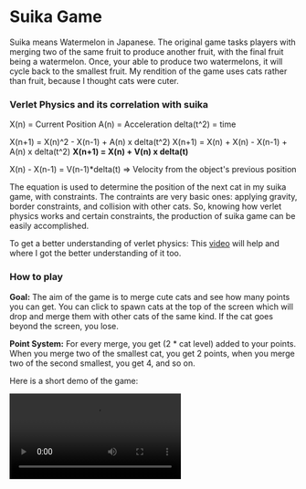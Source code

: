 # Suika Game

Suika means Watermelon in Japanese. The original game tasks players with merging two of the same fruit to produce another fruit, with the final fruit being a watermelon. Once, your able to produce two watermelons, it will cycle back to the smallest fruit. My rendition of the game uses cats rather than fruit, because I thought cats were cuter.

### Verlet Physics and its correlation with suika 

X(n) = Current Position
A(n) = Acceleration
delta(t^2) = time

X(n+1) = X(n)^2 - X(n-1) + A(n) x delta(t^2)
X(n+1) = X(n) + X(n) - X(n-1) + A(n) x delta(t^2)
**X(n+1) = X(n) + V(n) x delta(t)**

X(n) - X(n-1) = V(n-1)*delta(t) => Velocity from the object's previous position

The equation is used to determine the position of the next cat in my suika game, with constraints. The contraints are very basic ones: applying gravity, border constraints, and collision with other cats. So, knowing how verlet physics works and certain constraints, the production of suika game can be easily accomplished. 

To get a better understanding of verlet physics: This [video](https://www.youtube.com/watch?v=lS_qeBy3aQI&ab_channel=Pezzza%27sWork) will help and where I got the better understanding of it too. 

### How to play
**Goal:** The aim of the game is to merge cute cats and see how many points you can get.
You can click to spawn cats at the top of the screen which will drop and merge them with other cats of the same kind.
If the cat goes beyond the screen, you lose.

**Point System:** For every merge, you get (2 * cat level) added to your points. When you merge two of the smallest cat, you get 2 points, when you merge two of the second smallest, you get 4, and so on.

Here is a short demo of the game:

<video controls src="demo.mp4" title="Title"></video>


